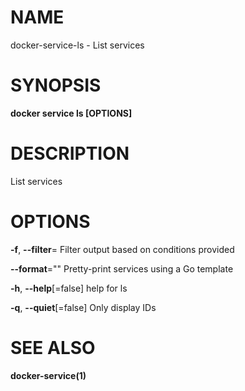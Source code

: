 # NAME

docker-service-ls - List services

# SYNOPSIS

**docker service ls \[OPTIONS\]**

# DESCRIPTION

List services

# OPTIONS

**-f**, **--filter**= Filter output based on conditions provided

**--format**="" Pretty-print services using a Go template

**-h**, **--help**\[=false\] help for ls

**-q**, **--quiet**\[=false\] Only display IDs

# SEE ALSO

**docker-service(1)**
